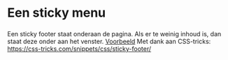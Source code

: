 # Een sticky menu
### 

Een sticky footer staat onderaan de pagina. 
Als er te weinig inhoud is, dan staat deze onder aan het venster.
[Voorbeeld](http://18510.hosts.ma-cloud.nl/School/periode3/FOP/sticky_menu/index.html)
Met dank aan CSS-tricks: https://css-tricks.com/snippets/css/sticky-footer/